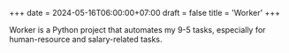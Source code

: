 +++
date = 2024-05-16T06:00:00+07:00
draft = false
title = 'Worker'
+++

Worker is a Python project that automates my 9-5 tasks, especially for human-resource and salary-related tasks.
